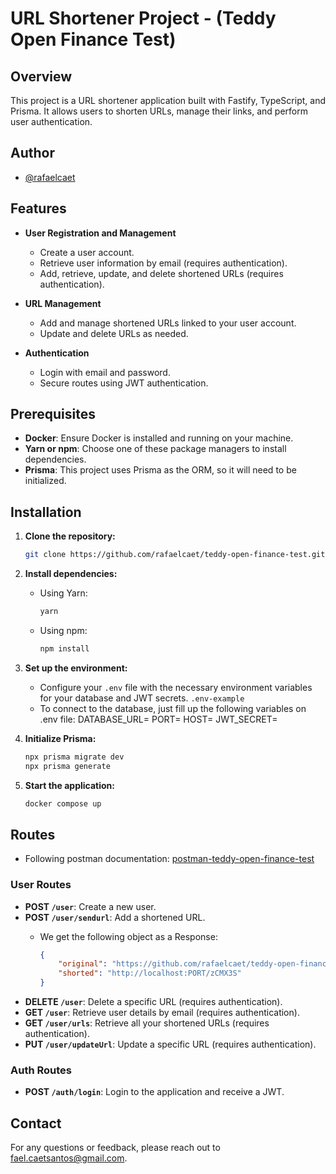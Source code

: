 
# URL Shortener Project - (Teddy Open Finance Test)

## Overview
This project is a URL shortener application built with Fastify, TypeScript, and Prisma. It allows users to shorten URLs, manage their links, and perform user authentication.

## Author
- [@rafaelcaet](https://github.com/rafaelcaet)

## Features

- **User Registration and Management**
  - Create a user account.
  - Retrieve user information by email (requires authentication).
  - Add, retrieve, update, and delete shortened URLs (requires authentication).

- **URL Management**
  - Add and manage shortened URLs linked to your user account.
  - Update and delete URLs as needed.

- **Authentication**
  - Login with email and password.
  - Secure routes using JWT authentication.

## Prerequisites
- **Docker**: Ensure Docker is installed and running on your machine.
- **Yarn or npm**: Choose one of these package managers to install dependencies.
- **Prisma**: This project uses Prisma as the ORM, so it will need to be initialized.

## Installation

1. **Clone the repository:**
   ```bash
   git clone https://github.com/rafaelcaet/teddy-open-finance-test.git
   ```

2. **Install dependencies:**
   - Using Yarn:
     ```bash
     yarn
     ```
   - Using npm:
     ```bash
     npm install
     ```

3. **Set up the environment:**
   - Configure your `.env` file with the necessary environment variables for your database and JWT secrets. `.env-example`
   - To connect to the database, just fill up the following variables on .env file:
          DATABASE_URL=
          PORT=
          HOST= 
          JWT_SECRET=

4. **Initialize Prisma:**
   ```bash
   npx prisma migrate dev
   npx prisma generate
   ```

5. **Start the application:**
   ```bash
   docker compose up
   ```

## Routes
- Following postman documentation: [postman-teddy-open-finance-test](https://documenter.getpostman.com/view/22405285/2sA3s9C8HW)
### User Routes

- **POST `/user`**: Create a new user.
- **POST `/user/sendurl`**: Add a shortened URL.
    - We get the following object as a Response:

        ```json
        {
            "original": "https://github.com/rafaelcaet/teddy-open-finance-test",
            "shorted": "http://localhost:PORT/zCMX3S"
        }
        
        ```
- **DELETE `/user`**: Delete a specific URL (requires authentication).
- **GET `/user`**: Retrieve user details by email (requires authentication).
- **GET `/user/urls`**: Retrieve all your shortened URLs (requires authentication).
- **PUT `/user/updateUrl`**: Update a specific URL (requires authentication).

### Auth Routes

- **POST `/auth/login`**: Login to the application and receive a JWT.

## Contact
For any questions or feedback, please reach out to [fael.caetsantos@gmail.com](mailto:fael.caetsantos@gmail.com).
